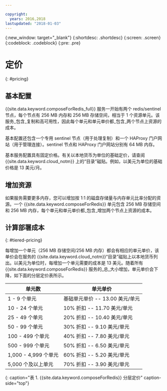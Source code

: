```yaml
---

copyright:
  years: 2016,2018
lastupdated: "2018-01-03"
---
```


{:new_window: target="_blank"}
{:shortdesc: .shortdesc}
{:screen: .screen}
{:codeblock: .codeblock}
{:pre: .pre}

# 定价
{: #pricing}

## 基本配置

{{site.data.keyword.composeForRedis_full}} 服务一开始有两个 redis/sentinel 节点，每个节点有 256 MB 内存和 256 MB 存储空间，相当于 1 个资源单元。该服务_包含_复制和高可用性，因此每个单元和单元单价都_包含_两个节点上资源的成本。

基本配置还包含一个专用 sentinel 节点（用于处理复制）和一个 HAProxy 门户网站（用于管理连接）。sentinel 节点和 HAProxy 门户网站分别有 64 MB 内存。

基本服务配置具有固定价格。有关以本地货币为单位的基础定价，请查阅 {{site.data.keyword.cloud_notm}} 上的“目录”磁贴。例如，以美元为单位的基础价格是 13 美元/月。

## 增加资源

如果服务需要更多内存，您可以增加按 1:1 的磁盘存储量与内存单元比率分配的资源。一个 {{site.data.keyword.composeForRedis}} 单元包含 256 MB 存储空间和 256 MB 内存，每个单元和单元单价都_包含_增加两个节点上资源的成本。

## 计算部署成本
{: #tiered-pricing}

每增加一个单元（256 MB 存储空间/256 MB 内存）都会有相应的单元单价，该单价会在服务的 {{site.data.keyword.cloud_notm}}“目录”磁贴上以本地货币列出。以美元为单位时，每增加一个单元需要的成本是 13 美元。随着所有 {{site.data.keyword.composeForRedis}} 服务的_总_大小增加，单元单价会下降，如下面的分层定价表所示。

单元数|单元单价
----------|-----------
1 - 9 个单元|基础单元单价 -- 13.00 美元/单元
10 - 24 个单元|10% 折扣 -- 11.70 美元/单元
25 - 49 个单元|20% 折扣 -- 10.40 美元/单元
50 - 99 个单元|30% 折扣 -- 9.10 美元/单元
100 - 499 个单元|40% 折扣 -- 7.80 美元/单元
500 - 999 个单元|50% 折扣 -- 6.50 美元/单元
1,000 - 4,999 个单元|60% 折扣 -- 5.20 美元/单元
5,000 个及以上单元|70% 折扣 -- 3.90 美元/单元
{: caption="表 1. {{site.data.keyword.composeForRedis}} 分层定价" caption-side="top"}

